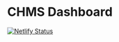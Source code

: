 # CHMS Dashboard
[![Netlify Status](https://api.netlify.com/api/v1/badges/64bb7b5c-79ef-46c8-8047-a4bf957f74ef/deploy-status)](https://app.netlify.com/sites/el-chms-dashboard/deploys)
